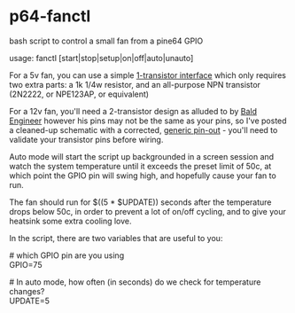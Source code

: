 # p64-fanctl
bash script to control a small fan from a pine64 GPIO

usage: fanctl [start|stop|setup|on|off|auto|unauto]

For a 5v fan, you can use a simple [1-transistor interface](http://elinux.org/RPi_GPIO_Interface_Circuits#Output_circuits) which only requires two extra parts: a 1k 1/4w resistor, and an all-purpose NPN transistor (2N2222, or NPE123AP, or equivalent)

For a 12v fan, you'll need a 2-transistor design as alluded to by [Bald Engineer](https://www.baldengineer.com/pwm-3-pin-pc-fan-arduino.html/npn-pnp-driver-low-1520px) however his pins may not be the same as your pins, so I've posted a cleaned-up schematic with a corrected, [generic pin-out](12V-Fan-ctrl.png)  - you'll need to validate your transistor pins before wiring.


Auto mode will start the script up backgrounded in a screen session and
watch the system temperature until it exceeds the preset limit of 50c, at
which point the GPIO pin will swing high, and hopefully cause your fan to
run.

The fan should run for $((5 * $UPDATE)) seconds after the temperature
drops below 50c, in order to prevent a lot of on/off cycling, and to give
your heatsink some extra cooling love.


In the script, there are two variables that are useful to you:

\# which GPIO pin are you using  
GPIO=75


\# In auto mode, how often (in seconds) do we check for temperature changes?  
UPDATE=5
